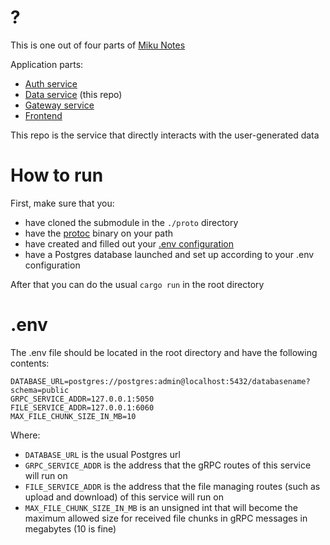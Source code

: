 # ?

This is one out of four parts of [Miku Notes]()

Application parts:
- [Auth service](https://github.com/kuromii5/miku-notes-auth)
- [Data service](https://github.com/kutoru/miku-notes-data) (this repo)
- [Gateway service](https://github.com/kutoru/miku-notes-gateway)
- [Frontend](https://github.com/kinokorain/miku-notes-frontend)

This repo is the service that directly interacts with the user-generated data

# How to run

First, make sure that you:
- have cloned the submodule in the `./proto` directory
- have the [protoc](https://grpc.io/docs/protoc-installation) binary on your path
- have created and filled out your [.env configuration](#env)
- have a Postgres database launched and set up according to your .env configuration

After that you can do the usual `cargo run` in the root directory

# .env

The .env file should be located in the root directory and have the following contents:
```
DATABASE_URL=postgres://postgres:admin@localhost:5432/databasename?schema=public
GRPC_SERVICE_ADDR=127.0.0.1:5050
FILE_SERVICE_ADDR=127.0.0.1:6060
MAX_FILE_CHUNK_SIZE_IN_MB=10
```
Where:
- `DATABASE_URL` is the usual Postgres url
- `GRPC_SERVICE_ADDR` is the address that the gRPC routes of this service will run on
- `FILE_SERVICE_ADDR` is the address that the file managing routes (such as upload and download) of this service will run on
- `MAX_FILE_CHUNK_SIZE_IN_MB` is an unsigned int that will become the maximum allowed size for received file chunks in gRPC messages in megabytes (10 is fine)
